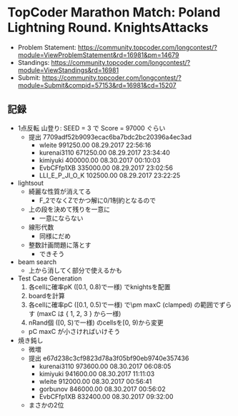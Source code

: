 # TopCoder Marathon Match: Poland Lightning Round. KnightsAttacks

-   Problem Statement: <https://community.topcoder.com/longcontest/?module=ViewProblemStatement&rd=16981&pm=14679>
-   Standings: <https://community.topcoder.com/longcontest/?module=ViewStandings&rd=16981>
-   Submit: <https://community.topcoder.com/longcontest/?module=Submit&compid=57153&rd=16981&cd=15207>

## 記録

-   1点反転 山登り: SEED = 3 で Score = 97000 ぐらい
    -   提出 7709adf52b9093ecac6ba7bdc2bc20396a4ec3ad
        -   wleite 	991250.00 	08.29.2017 22:56:16
        -   kurenai3110 	671250.00 	08.29.2017 23:34:40
        -   kimiyuki 	400000.00 	08.30.2017 00:10:03
        -   EvbCFfp1XB 	335000.00 	08.29.2017 23:02:56
        -   LLI_E_P_JI_O_K 	102500.00 	08.29.2017 23:22:25
-   lightsout
    -   綺麗な性質が消えてる
        -   F_2でなくZでかつ解に0/1制約となるので
    -   上の段を決めて残りを一意に
        -   一意にならない
    -   線形代数
        -   同様にだめ
    -   整数計画問題に落とす
        -   できそう
-   beam search
    -   上から消してく部分で使えるかも
-   Test Case Generation
    1.  各cellに確率pK ([0.1, 0.8)で一様) でknightsを配置
    2.  boardを計算
    3.  各cellに確率pC ([0.1, 0.5)で一様) で\pm maxC (clamped) の範囲でずらす (maxC は { 1, 2, 3 } から一様)
    4.  nRand個 ([0, S)で一様) のcellsを[0, 9)から変更
    -   pC maxC が小さければいけそう
-   焼き鈍し
    -   微増
    -   提出 e67d238c3cf9823d78a3f05bf90eb9740e357436
        -   kurenai3110 	973600.00 	08.30.2017 06:08:05
        -   kimiyuki 	941600.00 	08.30.2017 11:11:03
        -   wleite 	912000.00 	08.30.2017 00:56:41
        -   gorbunov 	846000.00 	08.30.2017 00:56:02
        -   EvbCFfp1XB 	832400.00 	08.30.2017 09:32:00
    -   まさかの2位
